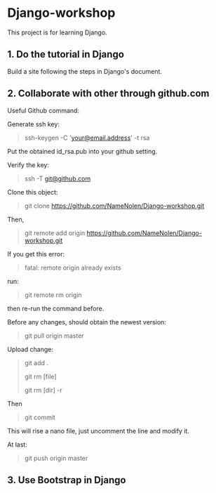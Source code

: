 # Django-workshop

This project is for learning Django.

## 1. Do the tutorial in Django

Build a site following the steps in Django's document.
## 2. Collaborate with other through github.com

Useful Github command:

Generate ssh key:

> ssh-keygen -C 'your@email.address' -t rsa

Put the obtained id_rsa.pub into your github setting.

Verify the key:

> ssh -T git@github.com

Clone this object:

> git clone https://github.com/NameNolen/Django-workshop.git

Then,

> git remote add origin https://github.com/NameNolen/Django-workshop.git

If you get this error:

> fatal: remote origin already exists

run:

> git remote rm origin

then re-run the command before.

Before any changes, should obtain the newest version:

> git pull origin master

Upload change:

> git add .
>
>git rm [file]
>
>git rm [dir] -r

Then

>git commit

This will rise a nano file, just uncomment the line and modify it.

At last:

>git push origin master

## 3. Use Bootstrap in Django
